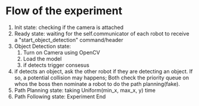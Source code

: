 # Flow of the experiment 
1. Init state: checking if the camera is attached 
2. Ready state: waiting for the self.communicator of each robot to receive a "start_object_detection" command/header 
3. Object Detection state:
   1. Turn on Camera using OpenCV
   2. Load the model 
   3. if detects trigger consesus
4. if detects an object, ask the other robot if they are detecting an object. If so, a potential collision may happens; Both check the priority queue on whos the boss then nominate a robot to do the path planning(fake). 
5. Path Planning state: taking Uniform(min_x, max_x, y) time
6. Path Following state: Experiment End